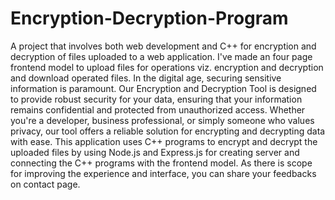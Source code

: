 # Encryption-Decryption-Program
A project that involves both web development and C++ for encryption and decryption of files uploaded to a web application. I've made an four page frontend model to upload files for operations viz. encryption and decryption and download operated files.
 In the digital age, securing sensitive information is paramount. Our Encryption and Decryption Tool is designed to provide robust security for your data, ensuring that your information remains confidential and protected from unauthorized access. Whether you're a developer, business professional, or simply someone who values privacy, our tool offers a reliable solution for encrypting and decrypting data with ease.
This application uses C++ programs to encrypt and decrypt the uploaded files by using Node.js and Express.js for creating server and connecting the C++ programs with the frontend model. As there is scope for improving the experience and interface, you can share your feedbacks on contact page.
